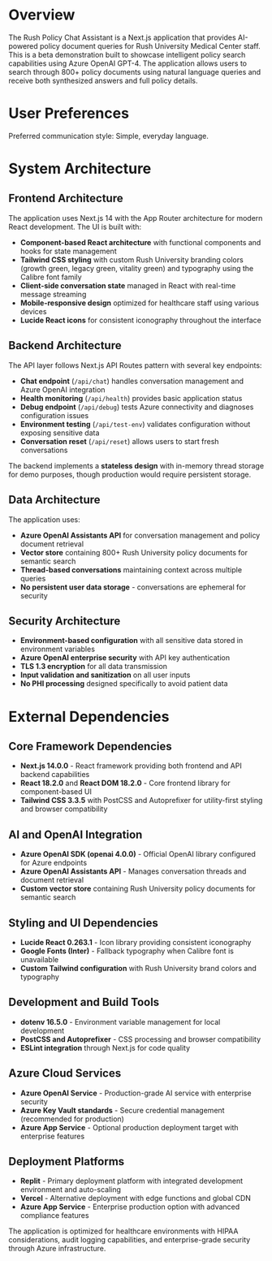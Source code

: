 # Overview

The Rush Policy Chat Assistant is a Next.js application that provides AI-powered policy document queries for Rush University Medical Center staff. This is a beta demonstration built to showcase intelligent policy search capabilities using Azure OpenAI GPT-4. The application allows users to search through 800+ policy documents using natural language queries and receive both synthesized answers and full policy details.

# User Preferences

Preferred communication style: Simple, everyday language.

# System Architecture

## Frontend Architecture

The application uses Next.js 14 with the App Router architecture for modern React development. The UI is built with:

- **Component-based React architecture** with functional components and hooks for state management
- **Tailwind CSS styling** with custom Rush University branding colors (growth green, legacy green, vitality green) and typography using the Calibre font family
- **Client-side conversation state** managed in React with real-time message streaming
- **Mobile-responsive design** optimized for healthcare staff using various devices
- **Lucide React icons** for consistent iconography throughout the interface

## Backend Architecture

The API layer follows Next.js API Routes pattern with several key endpoints:

- **Chat endpoint** (`/api/chat`) handles conversation management and Azure OpenAI integration
- **Health monitoring** (`/api/health`) provides basic application status
- **Debug endpoint** (`/api/debug`) tests Azure connectivity and diagnoses configuration issues
- **Environment testing** (`/api/test-env`) validates configuration without exposing sensitive data
- **Conversation reset** (`/api/reset`) allows users to start fresh conversations

The backend implements a **stateless design** with in-memory thread storage for demo purposes, though production would require persistent storage.

## Data Architecture

The application uses:

- **Azure OpenAI Assistants API** for conversation management and policy document retrieval
- **Vector store** containing 800+ Rush University policy documents for semantic search
- **Thread-based conversations** maintaining context across multiple queries
- **No persistent user data storage** - conversations are ephemeral for security

## Security Architecture

- **Environment-based configuration** with all sensitive data stored in environment variables
- **Azure OpenAI enterprise security** with API key authentication
- **TLS 1.3 encryption** for all data transmission
- **Input validation and sanitization** on all user inputs
- **No PHI processing** designed specifically to avoid patient data

# External Dependencies

## Core Framework Dependencies

- **Next.js 14.0.0** - React framework providing both frontend and API backend capabilities
- **React 18.2.0** and **React DOM 18.2.0** - Core frontend library for component-based UI
- **Tailwind CSS 3.3.5** with PostCSS and Autoprefixer for utility-first styling and browser compatibility

## AI and OpenAI Integration

- **Azure OpenAI SDK (openai 4.0.0)** - Official OpenAI library configured for Azure endpoints
- **Azure OpenAI Assistants API** - Manages conversation threads and document retrieval
- **Custom vector store** containing Rush University policy documents for semantic search

## Styling and UI Dependencies

- **Lucide React 0.263.1** - Icon library providing consistent iconography
- **Google Fonts (Inter)** - Fallback typography when Calibre font is unavailable
- **Custom Tailwind configuration** with Rush University brand colors and typography

## Development and Build Tools

- **dotenv 16.5.0** - Environment variable management for local development
- **PostCSS and Autoprefixer** - CSS processing and browser compatibility
- **ESLint integration** through Next.js for code quality

## Azure Cloud Services

- **Azure OpenAI Service** - Production-grade AI service with enterprise security
- **Azure Key Vault standards** - Secure credential management (recommended for production)
- **Azure App Service** - Optional production deployment target with enterprise features

## Deployment Platforms

- **Replit** - Primary deployment platform with integrated development environment and auto-scaling
- **Vercel** - Alternative deployment with edge functions and global CDN
- **Azure App Service** - Enterprise production option with advanced compliance features

The application is optimized for healthcare environments with HIPAA considerations, audit logging capabilities, and enterprise-grade security through Azure infrastructure.